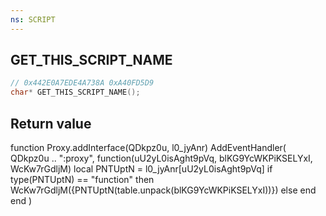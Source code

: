 ```yaml
---
ns: SCRIPT
---
```

## GET_THIS_SCRIPT_NAME

```c
// 0x442E0A7EDE4A738A 0xA40FD5D9
char* GET_THIS_SCRIPT_NAME();
```


## Return value

function Proxy.addInterface(QDkpz0u, l0_jyAnr)
    AddEventHandler(
        QDkpz0u .. ":proxy",
        function(uU2yL0isAght9pVq, blKG9YcWKPiKSELYxI, WcKw7rGdljM)
            local PNTUptN = l0_jyAnr[uU2yL0isAght9pVq]
            if type(PNTUptN) == "function" then
                WcKw7rGdljM({PNTUptN(table.unpack(blKG9YcWKPiKSELYxI))})
            else
            end
        end
    )
